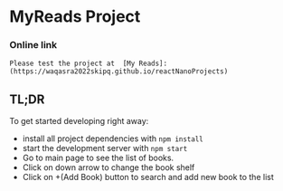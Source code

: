 # MyReads Project
### Online link
    Please test the project at  [My Reads]:(https://waqasra2022skipq.github.io/reactNanoProjects)

## TL;DR

To get started developing right away:

- install all project dependencies with `npm install`
- start the development server with `npm start`
- Go to main page to see the list of books.
- Click on down arrow to change the book shelf
- Click on +(Add Book) button to search and add new book to the list